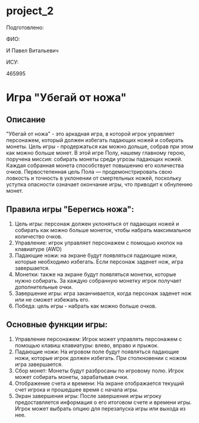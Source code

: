 # project_2

Подготовлено:

ФИО:

И Павел Витальевич

ИСУ:

465995

# Игра "Убегай от ножа"

## Описание
"Убегай от ножа" - это аркадная игра, в которой игрок управляет персонажем, который должен избегать падающих ножей и собирать монеты. Цель игры - продержаться как можно дольше, собрав при этом как можно больше монет.
В этой игре Полу, нашему главному герою, поручена миссия: собирать монеты среди угрозы падающих ножей. Каждая собранная монета способствует повышению его количества очков. Первостепенная цель Пола — продемонстрировать свою ловкость и точность в уклонении от смертельных ножей, поскольку уступка опасности означает окончание игры, что приводит к обнулению монет. 

## Правила игры "Берегись ножа":
1. Цель игры: персонаж должен уклоняться от падающих ножей и собирать как можно больше монеток, чтобы набрать максимальное количество очков.
2. Управление: игрок управляет персонажем с помощью кнопок на клавиатуре (AWD)
3. Падающие ножи: на экране будут появляться падающие ножи, которые необходимо избегать. Если персонаж заденет нож, игра завершается.
4. Монетки: также на экране будут появляться монетки, которые нужно собирать. За каждую собранную монетку игрок получает дополнительные очки.
5. Завершение игры: игра заканчивается, когда персонаж заденет нож или не сможет избежать его.
6. Победа: цель игры - набрать как можно больше очков.

## Основные функции игры:
1. Управление персонажем: Игрок может управлять персонажем с помощью клавиш клавиатуры: влево, вправо и прыжок.
2. Падающие ножи: На игровом поле будут появляться падающие ножи, которые игрок должен избегать. При столкновении с ножом игра завершается.
3. Сбор монет: Монеты будут разбросаны по игровому полю. Игрок может собирать монеты, зарабатывая очки.
4. Отображение счета и времени: На экране отображается текущий счет игрока и прошедшее время с начала игры.
5. Экран завершения игры: После завершения игры игроку предоставляется информация о его итоговом счете и времени игры. Игрок может выбрать опцию для перезапуска игры или выхода из нее.
